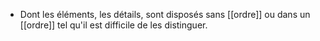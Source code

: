- Dont les éléments, les détails, sont disposés sans [[ordre]] ou dans un [[ordre]] tel qu'il est difficile de les distinguer.